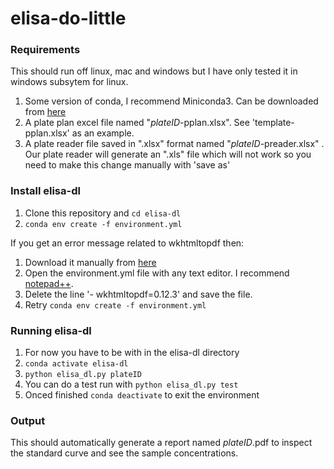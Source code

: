 # elisa-do-little

### Requirements

This should run off linux, mac and windows but I have only tested it in windows subsytem for linux.

1. Some version of conda, I recommend Miniconda3. Can be downloaded from [here](https://docs.conda.io/en/latest/miniconda.html)
2. A plate plan excel file named "*plateID*-pplan.xlsx". See 'template-pplan.xlsx' as an example.
3. A plate reader file saved in ".xlsx" format named "*plateID*-preader.xlsx" . Our plate reader will generate an ".xls" file which will not work so you need to make this change manually with 'save as'

### Install elisa-dl 

1. Clone this repository and ``cd elisa-dl``
2. ``conda env create -f environment.yml``

If you get an error message related to wkhtmltopdf then:
1. Download it manually from [here](https://wkhtmltopdf.org/downloads.html)
2. Open the environment.yml file with any text editor. I recommend [notepad++](https://notepad-plus-plus.org/downloads/v7.8.6/).
3. Delete the line '- wkhtmltopdf=0.12.3' and save the file.
4. Retry ``conda env create -f environment.yml``


### Running elisa-dl

1. For now you have to be with in the elisa-dl directory
2. ``conda activate elisa-dl``
3. ``python elisa_dl.py plateID``
5. You can do a test run with ``python elisa_dl.py test``
6. Onced finished ``conda deactivate`` to exit the environment

### Output
This should automatically generate a report named *plateID*.pdf to inspect the standard curve and see the sample concentrations.

